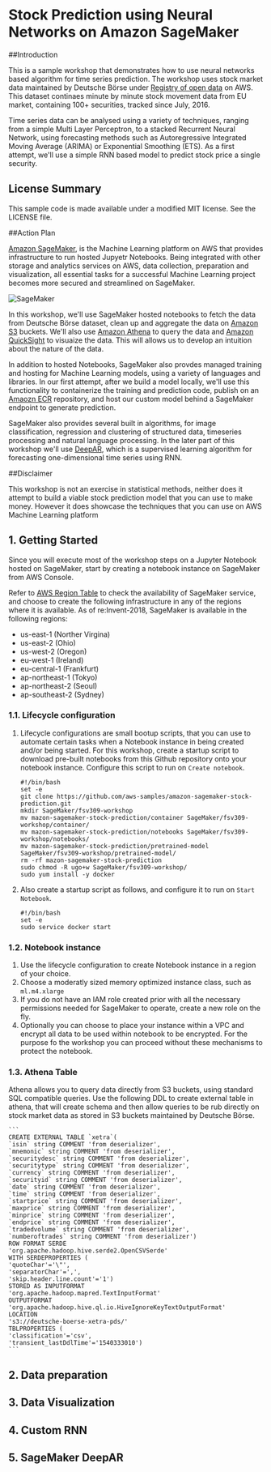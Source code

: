 # Stock Prediction using Neural Networks on Amazon SageMaker

##Introduction

This is a sample workshop that demonstrates how to use neural networks based algorithm for time series prediction. The workshop uses stock market data maintained by Deutsche Börse under [Registry of open data](https://registry.opendata.aws/deutsche-boerse-pds/) on AWS. This dataset continaes minute by minute stock movement data from EU market, containing 100+ securities, tracked since July, 2016.

Time series data can be analysed using a variety of techniques, ranging from a simple Multi Layer Perceptron, to a stacked Recurrent Neural Network, using forecasting methods such as Autoregressive Integrated Moving Average (ARIMA) or Exponential Smoothing (ETS). As a first attempt, we'll use a simple RNN based model to predict stock price a single security.

## License Summary

This sample code is made available under a modified MIT license. See the LICENSE file.

##Action Plan

[Amazon SageMaker](https://aws.amazon.com/sagemaker/), is the Machine Learning platform on AWS that provides infrastructure to run hosted Jupyetr Notebooks. Being integrated with other storage and analytics services on AWS, data collection, preparation and visualization, all essential tasks for a successful Machine Learning project becomes more secured and streamlined on SageMaker. 

![SageMaker](images/sagemaker.png)

In this workshop, we'll use SageMaker hosted notebooks to fetch the data from Deutsche Börse dataset, clean up and aggregate the data on [Amazon S3](https://aws.amazon.com/s3/) buckets. We'll also use [Amazon Athena](https://aws.amazon.com/athena/) to query the data and [Amazon QuickSight](https://aws.amazon.com/quicksight/) to visuaize the data. This will allows us to develop an intuition about the nature of the data.

In addition to hosted Notebooks, SageMaker also provdes managed training and hosting for Machine Learning models, using a variety of languages and libraries. In our first attempt, after we build a model locally, we'll use this functionality to containerize the training and prediction code, publish on an [Amaozn ECR](https://aws.amazon.com/ecr/) repository, and host our custom model behind a SageMaker endpoint to generate prediction.

SageMaker also provides several built in algorithms, for image classification, regression and clustering of structured data, timeseries processing and natural language processing. In the later part of this workshop we'll use [DeepAR](https://docs.aws.amazon.com/sagemaker/latest/dg/deepar.html), which is a supervised learning algorithm for forecasting one-dimensional time series using RNN.

##Disclaimer

This workshop is not an exercise in statistical methods, neither does it attempt to build a viable stock prediction model that you can use to make money. However it does showcase the techniques that you can use on AWS Machine Learning platform

## 1. Getting Started

Since you will execute most of the workshop steps on a Jupyter Notebook hosted on SageMaker, start by creating a notebook instance on SageMaker from AWS Console.

Refer to [AWS Region Table](https://aws.amazon.com/about-aws/global-infrastructure/regional-product-services/) to check the availability of SageMaker service, and choose to create the following infrastructure in any of the regions where it is available.
As of re:Invent-2018, SageMaker is available in the following regions:
- us-east-1 (Norther Virgina)
- us-east-2 (Ohio)
- us-west-2 (Oregon)
- eu-west-1 (Ireland)
- eu-central-1 (Frankfurt)
- ap-northeast-1 (Tokyo)
- ap-northeast-2 (Seoul)
- ap-southeast-2 (Sydney)


### 1.1. Lifecycle configuration
1.  Lifecycle configurations are small bootup scripts, that you can use to automate certain tasks when a Notebook instance in being created and/or being started. For this workshop, create a startup script to download pre-built notebooks from this Github repository onto your notebook instance. Configure this script to run on `Create notebook`.
    ```
    #!/bin/bash
    set -e
    git clone https://github.com/aws-samples/amazon-sagemaker-stock-prediction.git
    mkdir SageMaker/fsv309-workshop
    mv mazon-sagemaker-stock-prediction/container SageMaker/fsv309-workshop/container/
    mv mazon-sagemaker-stock-prediction/notebooks SageMaker/fsv309-workshop/notebooks/
    mv mazon-sagemaker-stock-prediction/pretrained-model SageMaker/fsv309-workshop/pretrained-model/
    rm -rf mazon-sagemaker-stock-prediction
    sudo chmod -R ugo+w SageMaker/fsv309-workshop/
    sudo yum install -y docker
    ```

1. Also create a  startup script as follows, and configure it to run on `Start Notebook`.

    ```
    #!/bin/bash
    set -e
    sudo service docker start
    ```
### 1.2. Notebook instance
1. Use the lifecycle configuration to create Notebook instance in a region of your choice.
1. Choose a moderatly sized memory optimized instance class, such as `ml.m4.xlarge`
1. If you do not have an IAM role created prior with all the necessary permissions needed for SageMaker to operate, create a new role on the fly.
1. Optionally you can choose to place your instance within a VPC and encrypt all data to be used within notebook to be encrypted. For the purpose fo the workshop you can proceed without these mechanisms to protect the notebook.

### 1.3. Athena Table
Athena allows you to query data directly from S3 buckets, using standard SQL compatible queries. Use the following DDL to create external table in athena, that will create schema and then allow queries to be rub directly on stock market data as stored in S3 buckets maintained by Deutsche Börse.

    ```
    CREATE EXTERNAL TABLE `xetra`(
    `isin` string COMMENT 'from deserializer', 
    `mnemonic` string COMMENT 'from deserializer', 
    `securitydesc` string COMMENT 'from deserializer', 
    `securitytype` string COMMENT 'from deserializer', 
    `currency` string COMMENT 'from deserializer', 
    `securityid` string COMMENT 'from deserializer', 
    `date` string COMMENT 'from deserializer', 
    `time` string COMMENT 'from deserializer', 
    `startprice` string COMMENT 'from deserializer', 
    `maxprice` string COMMENT 'from deserializer', 
    `minprice` string COMMENT 'from deserializer', 
    `endprice` string COMMENT 'from deserializer', 
    `tradedvolume` string COMMENT 'from deserializer', 
    `numberoftrades` string COMMENT 'from deserializer')
    ROW FORMAT SERDE 
    'org.apache.hadoop.hive.serde2.OpenCSVSerde' 
    WITH SERDEPROPERTIES ( 
    'quoteChar'='\"', 
    'separatorChar'=',', 
    'skip.header.line.count'='1') 
    STORED AS INPUTFORMAT 
    'org.apache.hadoop.mapred.TextInputFormat' 
    OUTPUTFORMAT 
    'org.apache.hadoop.hive.ql.io.HiveIgnoreKeyTextOutputFormat'
    LOCATION
    's3://deutsche-boerse-xetra-pds/'
    TBLPROPERTIES (
    'classification'='csv', 
    'transient_lastDdlTime'='1540333010')
    ```

## 2. Data preparation

## 3. Data Visualization

## 4. Custom RNN

## 5. SageMaker DeepAR

